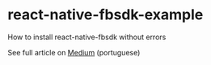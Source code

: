 # react-native-fbsdk-example

How to install react-native-fbsdk without errors

See full article on [Medium](https://medium.com/@lucianomlima/instalando-o-react-native-fbsdk-do-jeito-certo-9f0fada5be4) (portuguese)
